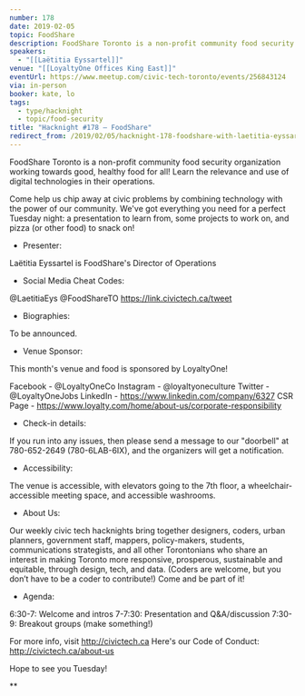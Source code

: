```yaml
---
number: 178
date: 2019-02-05
topic: FoodShare
description: FoodShare Toronto is a non-profit community food security organization working towards good, healthy food for all! Learn the relevance and use of digital technologies in their operations.
speakers:
  - "[[Laëtitia Eyssartel]]"
venue: "[[LoyaltyOne Offices King East]]"
eventUrl: https://www.meetup.com/civic-tech-toronto/events/256843124
via: in-person
booker: kate, lo
tags:
  - type/hacknight
  - topic/food-security
title: "Hacknight #178 – FoodShare"
redirect_from: /2019/02/05/hacknight-178-foodshare-with-laetitia-eyssartel/
---
```

FoodShare Toronto is a non-profit community food security organization working towards good, healthy food for all! Learn the relevance and use of digital technologies in their operations.

Come help us chip away at civic problems by combining technology with the power of our community. We've got everything you need for a perfect Tuesday night: a presentation to learn from, some projects to work on, and pizza (or other food) to snack on!

+ Presenter:

Laëtitia Eyssartel is FoodShare's Director of Operations

+ Social Media Cheat Codes:

@LaetitiaEys @FoodShareTO 
https://link.civictech.ca/tweet

+ Biographies:

To be announced.

+ Venue Sponsor:

This month's venue and food is sponsored by LoyaltyOne!

Facebook - @LoyaltyOneCo
Instagram - @loyaltyoneculture
Twitter - @LoyaltyOneJobs
LinkedIn - https://www.linkedin.com/company/6327
CSR Page - https://www.loyalty.com/home/about-us/corporate-responsibility

+ Check-in details:

If you run into any issues, then please send a message to our "doorbell" at 780-652-2649 (780-6LAB-6IX), and the organizers will get a notification.

+ Accessibility:

The venue is accessible, with elevators going to the 7th floor, a wheelchair-accessible meeting space, and accessible washrooms.

+ About Us:

Our weekly civic tech hacknights bring together designers, coders, urban planners, government staff, mappers, policy-makers, students, communications strategists, and all other Torontonians who share an interest in making Toronto more responsive, prosperous, sustainable and equitable, through design, tech, and data. (Coders are welcome, but you don’t have to be a coder to contribute!) Come and be part of it!

+ Agenda:

6:30-7: Welcome and intros
7-7:30: Presentation and Q&A/discussion
7:30-9: Breakout groups (make something!)

For more info, visit http://civictech.ca
Here's our Code of Conduct: http://civictech.ca/about-us

Hope to see you Tuesday!

**